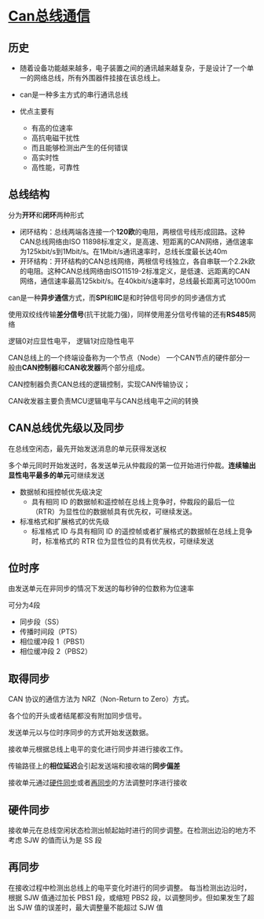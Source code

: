 # [Can总线通信](https://zhuanlan.zhihu.com/p/677658199)

## 历史

 <!-- ![图片](https://picx.zhimg.com/70/v2-95d5ac87546b078e4ac6d18ae7da9ab9_1440w.avis?source=172ae18b&biz_tag=Post, "car") -->
 * 随着设备功能越来越多，电子装置之间的通讯越来越复杂，于是设计了一个单一的网络总线，所有外围器件挂接在该总线上。
 * can是一种多主方式的串行通讯总线

 * 优点主要有
    * 有高的位速率
    * 高抗电磁干扰性
    * 而且能够检测出产生的任何错误
    * 高实时性
    * 高性能，可靠性
## 总线结构

分为**开环**和**闭环**两种形式
* 闭环结构：总线两端各连接一个**120欧**的电阻，两根信号线形成回路。这种CAN总线网络由ISO 11898标准定义，是高速、短距离的CAN网络，通信速率为125kbit/s到1Mbit/s。在1Mbit/s通讯速率时，总线长度最长达40m
* 开环结构：开环结构的CAN总线网络，两根信号线独立，各自串联一个2.2k欧的电阻。这种CAN总线网络由ISO11519-2标准定义，是低速、远距离的CAN网络，通信速率最高125kbit/s。在40kbit/s速率时，总线最长距离可达1000m

can是一种**异步通信**方式，而**SPI**和**IIC**是和时钟信号同步的同步通信方式

使用双绞线传输**差分信号**(抗干扰能力强)，同样使用差分信号传输的还有**RS485**网络

逻辑0对应显性电平， 逻辑1对应隐性电平

CAN总线上的一个终端设备称为一个节点（Node）
一个CAN节点的硬件部分一般由**CAN控制器**和**CAN收发器**两个部分组成。  

CAN控制器负责CAN总线的逻辑控制，实现CAN传输协议；

CAN收发器主要负责MCU逻辑电平与CAN总线电平之间的转换

## CAN总线优先级以及同步

在总线空闲态，最先开始发送消息的单元获得发送权

多个单元同时开始发送时，各发送单元从仲裁段的第一位开始进行仲裁。**连续输出显性电平最多的单元**可继续发送

* 数据帧和摇控帧优先级决定
    * 具有相同 ID 的数据帧和遥控帧在总线上竞争时，仲裁段的最后一位（RTR）为显性位的数据帧具有优先权，可继续发送。
* 标准格式和扩展格式的优先级
    * 标准格式 ID 与具有相同 ID 的遥控帧或者扩展格式的数据帧在总线上竞争时，标准格式的 RTR 位为显性位的具有优先权，可继续发送

## 位时序
由发送单元在非同步的情况下发送的每秒钟的位数称为位速率

可分为4段
* 同步段（SS）
* 传播时间段（PTS）
* 相位缓冲段 1（PBS1）
* 相位缓冲段 2（PBS2）

## 取得同步

CAN 协议的通信方法为 NRZ（Non-Return to Zero）方式。  


各个位的开头或者结尾都没有附加同步信号。  


发送单元以与位时序同步的方式开始发送数据。  

接收单元根据总线上电平的变化进行同步并进行接收工作。


传输路径上的**相位延迟**会引起发送端和接收端的**同步偏差**


接收单元通过[硬件同步](#硬件同步)或者[再同步](#再同步)的方法调整时序进行接收

## 硬件同步

接收单元在总线空闲状态检测出帧起始时进行的同步调整。在检测出边沿的地方不考虑 SJW 的值而认为是 SS 段
## 再同步

在接收过程中检测出总线上的电平变化时进行的同步调整。 每当检测出边沿时，根据 SJW 值通过加长 PBS1 段，或缩短 PBS2 段，以调整同步。但如果发生了超出 SJW 值的误差时，最大调整量不能超过 SJW 值